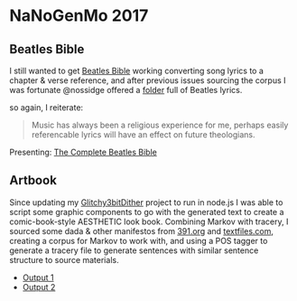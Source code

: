 NaNoGenMo 2017
==============


Beatles Bible
------------

I still wanted to get [Beatles Bible][1] working converting song lyrics to a
chapter &amp; verse reference, and after previous issues sourcing the corpus I
was fortunate @nossidge offered a [folder][3] full of Beatles lyrics.

so again, I reiterate:

> Music has always been a religious experience for me, perhaps easily
> referencable lyrics will have an effect on future theologians.

Presenting: [The Complete Beatles Bible][6]



Artbook
-------

Since updating my [Glitchy3bitDither][2] project to run in node.js I was able
to script some graphic components to go with the generated text to create a
comic-book-style AESTHETIC look book. Combining Markov with tracery, I sourced
some dada &amp; other manifestos from [391.org][4] and [textfiles.com][5],
creating a corpus for Markov to work with, and using a POS tagger to generate a
tracery file to generate sentences with similar sentence structure to source
materials.

* [Output 1][7]
* [Output 2][8]


[1]: http://JKirchartz.com/NaNoGenMo/2016
[2]: https://github.com/JKirchartz/Glitchy3bitdither
[3]: https://mega.nz/#!ASBxRYrA!Ko01ovAqYRuPAKDuhj1V5-HpJ7eWe21OilyEelSCXpg
[4]: http://391.org/dada-manifestos.html
[5]: http://textfiles.com/directory.html
[6]: BeatlesBible/index.html
[7]: Artbook/output/one/index.html
[8]: Artbook/output/two/index.html

